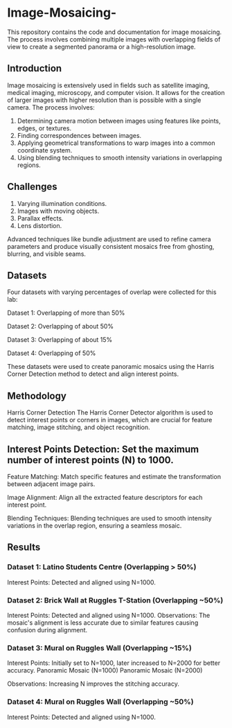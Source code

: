 # Image-Mosaicing-

This repository contains the code and documentation for  image mosaicing. The process involves combining multiple images with overlapping fields of view to create a segmented panorama or a high-resolution image.

## Introduction
Image mosaicing is extensively used in fields such as satellite imaging, medical imaging, microscopy, and computer vision. It allows for the creation of larger images with higher resolution than is possible with a single camera. The process involves:

1. Determining camera motion between images using features like points, edges, or textures.
2. Finding correspondences between images.
3. Applying geometrical transformations to warp images into a common coordinate system.
4. Using blending techniques to smooth intensity variations in overlapping regions.

## Challenges
1. Varying illumination conditions.
2. Images with moving objects.
3. Parallax effects.
4. Lens distortion.
   
Advanced techniques like bundle adjustment are used to refine camera parameters and produce visually consistent mosaics free from ghosting, blurring, and visible seams.

## Datasets
Four datasets with varying percentages of overlap were collected for this lab:

Dataset 1: Overlapping of more than 50%

Dataset 2: Overlapping of about 50%

Dataset 3: Overlapping of about 15%

Dataset 4: Overlapping of 50%

These datasets were used to create panoramic mosaics using the Harris Corner Detection method to detect and align interest points.

## Methodology
Harris Corner Detection
The Harris Corner Detector algorithm is used to detect interest points or corners in images, which are crucial for feature matching, image stitching, and object recognition.

## Interest Points Detection: Set the maximum number of interest points (N) to 1000.
Feature Matching: Match specific features and estimate the transformation between adjacent image pairs.

Image Alignment: Align all the extracted feature descriptors for each interest point.

Blending Techniques: Blending techniques are used to smooth intensity variations in the overlap region, ensuring a seamless mosaic.

## Results
### Dataset 1: Latino Students Centre (Overlapping > 50%)
Interest Points: Detected and aligned using N=1000.

### Dataset 2: Brick Wall at Ruggles T-Station (Overlapping ~50%)
Interest Points: Detected and aligned using N=1000.
Observations: The mosaic's alignment is less accurate due to similar features causing confusion during alignment.

### Dataset 3: Mural on Ruggles Wall (Overlapping ~15%)
Interest Points: Initially set to N=1000, later increased to N=2000 for better accuracy.
Panoramic Mosaic (N=1000)
Panoramic Mosaic (N=2000)

Observations: Increasing N improves the stitching accuracy.

### Dataset 4: Mural on Ruggles Wall (Overlapping ~50%)
Interest Points: Detected and aligned using N=1000.
